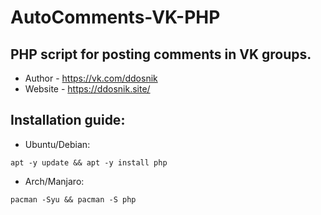 # AutoComments-VK-PHP
## PHP script for posting comments in VK groups.
* Author - https://vk.com/ddosnik 
* Website - https://ddosnik.site/ 
## Installation guide: 
* Ubuntu/Debian: 
```
apt -y update && apt -y install php
```
* Arch/Manjaro:
```
pacman -Syu && pacman -S php
```
